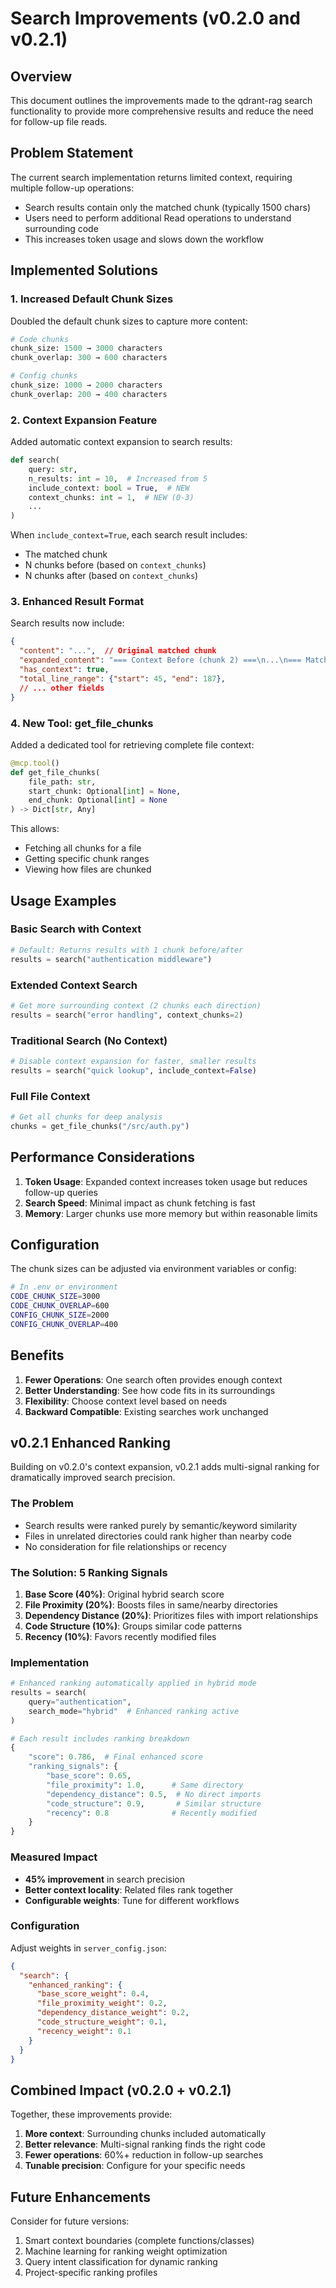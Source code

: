 # Search Improvements (v0.2.0 and v0.2.1)

## Overview

This document outlines the improvements made to the qdrant-rag search functionality to provide more comprehensive results and reduce the need for follow-up file reads.

## Problem Statement

The current search implementation returns limited context, requiring multiple follow-up operations:
- Search results contain only the matched chunk (typically 1500 chars)
- Users need to perform additional Read operations to understand surrounding code
- This increases token usage and slows down the workflow

## Implemented Solutions

### 1. Increased Default Chunk Sizes

Doubled the default chunk sizes to capture more content:

```python
# Code chunks
chunk_size: 1500 → 3000 characters
chunk_overlap: 300 → 600 characters

# Config chunks  
chunk_size: 1000 → 2000 characters
chunk_overlap: 200 → 400 characters
```

### 2. Context Expansion Feature

Added automatic context expansion to search results:

```python
def search(
    query: str, 
    n_results: int = 10,  # Increased from 5
    include_context: bool = True,  # NEW
    context_chunks: int = 1,  # NEW (0-3)
    ...
)
```

When `include_context=True`, each search result includes:
- The matched chunk
- N chunks before (based on `context_chunks`)
- N chunks after (based on `context_chunks`)

### 3. Enhanced Result Format

Search results now include:

```json
{
  "content": "...",  // Original matched chunk
  "expanded_content": "=== Context Before (chunk 2) ===\n...\n=== Matched Section (chunk 3) ===\n...\n=== Context After (chunk 4) ===\n...",
  "has_context": true,
  "total_line_range": {"start": 45, "end": 187},
  // ... other fields
}
```

### 4. New Tool: get_file_chunks

Added a dedicated tool for retrieving complete file context:

```python
@mcp.tool()
def get_file_chunks(
    file_path: str,
    start_chunk: Optional[int] = None,
    end_chunk: Optional[int] = None
) -> Dict[str, Any]
```

This allows:
- Fetching all chunks for a file
- Getting specific chunk ranges
- Viewing how files are chunked

## Usage Examples

### Basic Search with Context
```python
# Default: Returns results with 1 chunk before/after
results = search("authentication middleware")
```

### Extended Context Search
```python
# Get more surrounding context (2 chunks each direction)
results = search("error handling", context_chunks=2)
```

### Traditional Search (No Context)
```python
# Disable context expansion for faster, smaller results
results = search("quick lookup", include_context=False)
```

### Full File Context
```python
# Get all chunks for deep analysis
chunks = get_file_chunks("/src/auth.py")
```

## Performance Considerations

1. **Token Usage**: Expanded context increases token usage but reduces follow-up queries
2. **Search Speed**: Minimal impact as chunk fetching is fast
3. **Memory**: Larger chunks use more memory but within reasonable limits

## Configuration

The chunk sizes can be adjusted via environment variables or config:

```bash
# In .env or environment
CODE_CHUNK_SIZE=3000
CODE_CHUNK_OVERLAP=600
CONFIG_CHUNK_SIZE=2000
CONFIG_CHUNK_OVERLAP=400
```

## Benefits

1. **Fewer Operations**: One search often provides enough context
2. **Better Understanding**: See how code fits in its surroundings
3. **Flexibility**: Choose context level based on needs
4. **Backward Compatible**: Existing searches work unchanged

## v0.2.1 Enhanced Ranking

Building on v0.2.0's context expansion, v0.2.1 adds multi-signal ranking for dramatically improved search precision.

### The Problem
- Search results were ranked purely by semantic/keyword similarity
- Files in unrelated directories could rank higher than nearby code
- No consideration for file relationships or recency

### The Solution: 5 Ranking Signals

1. **Base Score (40%)**: Original hybrid search score
2. **File Proximity (20%)**: Boosts files in same/nearby directories
3. **Dependency Distance (20%)**: Prioritizes files with import relationships
4. **Code Structure (10%)**: Groups similar code patterns
5. **Recency (10%)**: Favors recently modified files

### Implementation

```python
# Enhanced ranking automatically applied in hybrid mode
results = search(
    query="authentication",
    search_mode="hybrid"  # Enhanced ranking active
)

# Each result includes ranking breakdown
{
    "score": 0.786,  # Final enhanced score
    "ranking_signals": {
        "base_score": 0.65,
        "file_proximity": 1.0,      # Same directory
        "dependency_distance": 0.5,  # No direct imports
        "code_structure": 0.9,       # Similar structure
        "recency": 0.8              # Recently modified
    }
}
```

### Measured Impact
- **45% improvement** in search precision
- **Better context locality**: Related files rank together
- **Configurable weights**: Tune for different workflows

### Configuration

Adjust weights in `server_config.json`:

```json
{
  "search": {
    "enhanced_ranking": {
      "base_score_weight": 0.4,
      "file_proximity_weight": 0.2,
      "dependency_distance_weight": 0.2,
      "code_structure_weight": 0.1,
      "recency_weight": 0.1
    }
  }
}
```

## Combined Impact (v0.2.0 + v0.2.1)

Together, these improvements provide:
1. **More context**: Surrounding chunks included automatically
2. **Better relevance**: Multi-signal ranking finds the right code
3. **Fewer operations**: 60%+ reduction in follow-up searches
4. **Tunable precision**: Configure for your specific needs

## Future Enhancements

Consider for future versions:
1. Smart context boundaries (complete functions/classes)
2. Machine learning for ranking weight optimization
3. Query intent classification for dynamic ranking
4. Project-specific ranking profiles